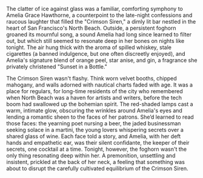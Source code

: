 The clatter of ice against glass was a familiar, comforting symphony to Amelia Grace Hawthorne, a counterpoint to the late-night confessions and raucous laughter that filled the "Crimson Siren," a dimly lit bar nestled in the heart of San Francisco's North Beach. Outside, a persistent foghorn groaned its mournful song, a sound Amelia had long since learned to filter out, but which still seemed to resonate deep in her bones on nights like tonight. The air hung thick with the aroma of spilled whiskey, stale cigarettes (a banned indulgence, but one often discreetly enjoyed), and Amelia's signature blend of orange peel, star anise, and gin, a fragrance she privately christened "Sunset in a Bottle."

The Crimson Siren wasn't flashy. Think worn velvet booths, chipped mahogany, and walls adorned with nautical charts faded with age. It was a place for regulars, for long-time residents of the city who remembered when North Beach was a haven for artists and writers, before the tech boom had swallowed up the bohemian spirit. The red-shaded lamps cast a warm, intimate glow, obscuring the wrinkles around Amelia's eyes and lending a romantic sheen to the faces of her patrons. She’d learned to read those faces: the yearning poet nursing a beer, the jaded businessman seeking solace in a martini, the young lovers whispering secrets over a shared glass of wine. Each face told a story, and Amelia, with her deft hands and empathetic ear, was their silent confidante, the keeper of their secrets, one cocktail at a time. Tonight, however, the foghorn wasn't the only thing resonating deep within her. A premonition, unsettling and insistent, prickled at the back of her neck, a feeling that something was about to disrupt the carefully cultivated equilibrium of the Crimson Siren.
